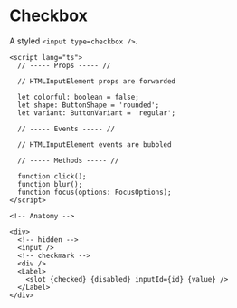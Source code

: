 <script>
    import Playground from './CheckboxPlayground.svelte';
</script>

# Checkbox

A styled `<input type=checkbox />`.

<Playground />

```svelte
<script lang="ts">
  // ----- Props ----- //

  // HTMLInputElement props are forwarded

  let colorful: boolean = false;
  let shape: ButtonShape = 'rounded';
  let variant: ButtonVariant = 'regular';

  // ----- Events ----- //

  // HTMLInputElement events are bubbled

  // ----- Methods ----- //

  function click();
  function blur();
  function focus(options: FocusOptions);
</script>

<!-- Anatomy -->

<div>
  <!-- hidden -->
  <input />
  <!-- checkmark -->
  <div />
  <Label>
    <slot {checked} {disabled} inputId={id} {value} />
  </Label>
</div>
```
